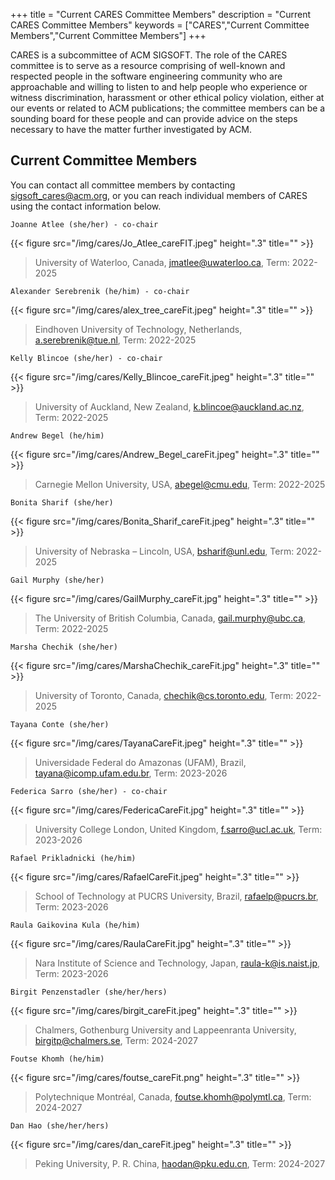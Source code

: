 
+++
title = "Current CARES Committee Members"
description = "Current CARES Committee Members"
keywords = ["CARES","Current Committee Members","Current Committee Members"]
+++

CARES is a subcommittee of ACM SIGSOFT. The role of the CARES committee is to serve as a resource comprising of well-known and respected people in the software engineering community who are approachable and willing to listen to and help people who experience or witness discrimination, harassment or other ethical policy violation, either at our events or related to ACM publications; the committee members can be a sounding board for these people and can provide advice on the steps necessary to have the matter further investigated by ACM.

## Current Committee Members
You can contact all committee members by contacting sigsoft_cares@acm.org, or you can reach individual members of CARES using the contact information below.

`Joanne Atlee (she/her) - co-chair`

{{< figure src="/img/cares/Jo_Atlee_careFIT.jpeg" height=".3" title="" >}}

> University of Waterloo, Canada,  jmatlee@uwaterloo.ca, Term: 2022-2025

`Alexander Serebrenik (he/him) - co-chair`

{{< figure src="/img/cares/alex_tree_careFit.jpeg" height=".3" title="" >}}

> Eindhoven University of Technology, Netherlands, a.serebrenik@tue.nl, Term: 2022-2025 

`Kelly Blincoe (she/her) - co-chair`

{{< figure src="/img/cares/Kelly_Blincoe_careFit.jpeg" height=".3" title="" >}}

> University of Auckland, New Zealand, k.blincoe@auckland.ac.nz, Term: 2022-2025

`Andrew Begel (he/him)`

{{< figure src="/img/cares/Andrew_Begel_careFit.jpeg" height=".3" title="" >}}

> Carnegie Mellon University, USA, abegel@cmu.edu, Term: 2022-2025

`Bonita Sharif (she/her)`

{{< figure src="/img/cares/Bonita_Sharif_careFit.jpeg" height=".3" title="" >}}

> University of Nebraska – Lincoln, USA, bsharif@unl.edu, Term: 2022-2025

`Gail Murphy (she/her)`

{{< figure src="/img/cares/GailMurphy_careFit.jpg" height=".3" title="" >}}

> The University of British Columbia, Canada, gail.murphy@ubc.ca, Term: 2022-2025

`Marsha Chechik (she/her)`

{{< figure src="/img/cares/MarshaChechik_careFit.jpg" height=".3" title="" >}}

> University of Toronto, Canada, chechik@cs.toronto.edu, Term: 2022-2025

`Tayana Conte (she/her)`

{{< figure src="/img/cares/TayanaCareFit.jpeg" height=".3" title="" >}}

> Universidade Federal do Amazonas (UFAM), Brazil, tayana@icomp.ufam.edu.br, Term: 2023-2026

`Federica Sarro (she/her) - co-chair`

{{< figure src="/img/cares/FedericaCareFit.jpg" height=".3" title="" >}}

> University College London, United Kingdom, f.sarro@ucl.ac.uk, Term: 2023-2026

`Rafael Prikladnicki (he/him)`

{{< figure src="/img/cares/RafaelCareFit.jpeg" height=".3" title="" >}}

> School of Technology at PUCRS University, Brazil, rafaelp@pucrs.br, Term: 2023-2026

`Raula Gaikovina Kula (he/him)`

{{< figure src="/img/cares/RaulaCareFit.jpg" height=".3" title="" >}}

> Nara Institute of Science and Technology, Japan, raula-k@is.naist.jp, Term: 2023-2026

`Birgit Penzenstadler (she/her/hers)`

{{< figure src="/img/cares/birgit_careFit.jpeg" height=".3" title="" >}}

> Chalmers, Gothenburg University and Lappeenranta University, birgitp@chalmers.se, Term: 2024-2027

`Foutse Khomh (he/him)`

{{< figure src="/img/cares/foutse_careFit.png" height=".3" title="" >}}

> Polytechnique Montréal, Canada,  foutse.khomh@polymtl.ca, Term: 2024-2027

`Dan Hao (she/her/hers)`

{{< figure src="/img/cares/dan_careFit.jpeg" height=".3" title="" >}}

> Peking University, P. R. China, haodan@pku.edu.cn, Term: 2024-2027
